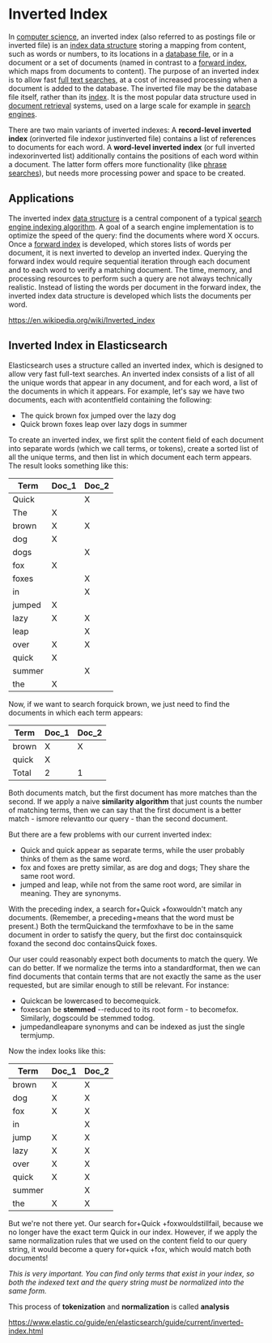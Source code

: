 # Inverted Index

In [computer science](https://en.wikipedia.org/wiki/Computer_science), an inverted index (also referred to as postings file or inverted file) is an [index data structure](https://en.wikipedia.org/wiki/Index_(database)) storing a mapping from content, such as words or numbers, to its locations in a [database file](https://en.wikipedia.org/wiki/Table_(database)), or in a document or a set of documents (named in contrast to a [forward index](https://en.wikipedia.org/wiki/Forward_index), which maps from documents to content). The purpose of an inverted index is to allow fast [full text searches](https://en.wikipedia.org/wiki/Full_text_search), at a cost of increased processing when a document is added to the database. The inverted file may be the database file itself, rather than its [index](https://en.wikipedia.org/wiki/Index_(database)). It is the most popular data structure used in [document retrieval](https://en.wikipedia.org/wiki/Document_retrieval) systems, used on a large scale for example in [search engines](https://en.wikipedia.org/wiki/Search_engine).

There are two main variants of inverted indexes: A **record-level inverted index** (orinverted file indexor justinverted file) contains a list of references to documents for each word. A **word-level inverted index** (or full inverted indexorinverted list) additionally contains the positions of each word within a document. The latter form offers more functionality (like [phrase searches](https://en.wikipedia.org/wiki/Phrase_search)), but needs more processing power and space to be created.

## Applications

The inverted index [data structure](https://en.wikipedia.org/wiki/Data_structure) is a central component of a typical [search engine indexing algorithm](https://en.wikipedia.org/wiki/Index_(search_engine)). A goal of a search engine implementation is to optimize the speed of the query: find the documents where word X occurs. Once a [forward index](https://en.wikipedia.org/wiki/Search_engine_indexing#The_forward_index) is developed, which stores lists of words per document, it is next inverted to develop an inverted index. Querying the forward index would require sequential iteration through each document and to each word to verify a matching document. The time, memory, and processing resources to perform such a query are not always technically realistic. Instead of listing the words per document in the forward index, the inverted index data structure is developed which lists the documents per word.

https://en.wikipedia.org/wiki/Inverted_index

## Inverted Index in Elasticsearch

Elasticsearch uses a structure called an inverted index, which is designed to allow very fast full-text searches. An inverted index consists of a list of all the unique words that appear in any document, and for each word, a list of the documents in which it appears.
For example, let's say we have two documents, each with acontentfield containing the following:

- The quick brown fox jumped over the lazy dog
- Quick brown foxes leap over lazy dogs in summer

To create an inverted index, we first split the content field of each document into separate words (which we call terms, or tokens), create a sorted list of all the unique terms, and then list in which document each term appears. The result looks something like this:

| **Term**                 | **Doc_1** | **Doc_2** |
|--------------------------|-----------|-----------|
| Quick                    |           | X         |
| The                      | X         |           |
| brown                    | X         | X         |
| dog                      | X         |           |
| dogs                     |           | X         |
| fox                      | X         |           |
| foxes                    |           | X         |
| in                       |           | X         |
| jumped                   | X         |           |
| lazy                     | X         | X         |
| leap                     |           | X         |
| over                     | X         | X         |
| quick                    | X         |           |
| summer                   |           | X         |
| the                      | X         |           |

Now, if we want to search forquick brown, we just need to find the documents in which each term appears:

| **Term** | **Doc_1** | **Doc_2** |
|----------|-----------|-----------|
| brown    | X         | X         |
| quick    | X         |           |
| Total    | 2         | 1         |

Both documents match, but the first document has more matches than the second. If we apply a naive **similarity algorithm** that just counts the number of matching terms, then we can say that the first document is a better match - ismore relevantto our query - than the second document.

But there are a few problems with our current inverted index:

- Quick and quick appear as separate terms, while the user probably thinks of them as the same word.
- fox and foxes are pretty similar, as are dog and dogs; They share the same root word.
- jumped and leap, while not from the same root word, are similar in meaning. They are synonyms.

With the preceding index, a search for+Quick +foxwouldn't match any documents. (Remember, a preceding+means that the word must be present.) Both the termQuickand the termfoxhave to be in the same document in order to satisfy the query, but the first doc containsquick foxand the second doc containsQuick foxes.

Our user could reasonably expect both documents to match the query. We can do better.
If we normalize the terms into a standardformat, then we can find documents that contain terms that are not exactly the same as the user requested, but are similar enough to still be relevant. For instance:

- Quickcan be lowercased to becomequick.
- foxescan be **stemmed** --reduced to its root form - to becomefox. Similarly, dogscould be stemmed todog.
- jumpedandleapare synonyms and can be indexed as just the single termjump.

Now the index looks like this:

| **Term** | **Doc_1** | **Doc_2** |
|----------|-----------|-----------|
| brown    | X         | X         |
| dog      | X         | X         |
| fox      | X         | X         |
| in       |           | X         |
| jump     | X         | X         |
| lazy     | X         | X         |
| over     | X         | X         |
| quick    | X         | X         |
| summer   |           | X         |
| the      | X         | X         |

But we're not there yet. Our search for+Quick +foxwouldstillfail, because we no longer have the exact term Quick in our index. However, if we apply the same normalization rules that we used on the content field to our query string, it would become a query for+quick +fox, which would match both documents!

*This is very important. You can find only terms that exist in your index, so both the indexed text and the query string must be normalized into the same form.*

This process of **tokenization** and **normalization** is called **analysis**

https://www.elastic.co/guide/en/elasticsearch/guide/current/inverted-index.html
